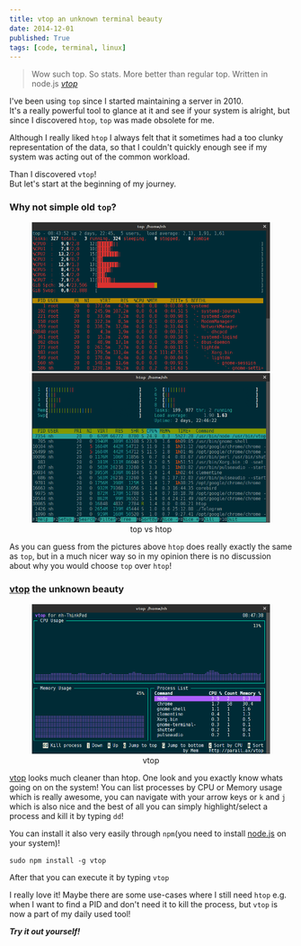 ```yaml
---
title: vtop an unknown terminal beauty
date: 2014-12-01
published: True
tags: [code, terminal, linux]
---
```


<blockquote>
Wow such top. So stats. More better than regular top. Written in node.js
<cite><a href="https://parall.ax/vtop">vtop</a></cite>
</blockquote>

I've been using ```top``` since I started maintaining a server in 2010. <br>
It's a really powerful tool to glance at it and see if your system is alright, but since I discovered ```htop```, ```top``` was made obsolete for me.

Although I really liked ```htop``` I always felt that it sometimes had a too clunky representation of the data, so that I couldn't quickly enough see if my system was acting out of the common workload.

Than I discovered ```vtop```! <br>
But let's start at the beginning of my journey.

### Why not simple old `top`?
<center>
    <figure class="half">
        <a href="/assets/images/2014-12-01/top.png"><img src="/assets/images/2014-12-01/top.png" alt=""></a>
        <a href="/assets/images/2014-12-01/htop.png"><img src="/assets/images/2014-12-01/htop.png" alt=""></a>
        <figcaption>top vs htop</figcaption>
    </figure>
</center>

As you can guess from the pictures above ```htop``` does really exactly the same as ```top```, but in a much nicer way so in my opinion there is no discussion about why you would choose ```top``` over ```htop```!

### **[vtop][vtop]** the unknown beauty
<center>
    <figure>
        <a href="/assets/images/2014-12-01/vtop.png"><img src="/assets/images/2014-12-01/vtop.png" alt=""></a>
        <figcaption>vtop</figcaption>
    </figure>
</center>

[vtop][vtop] looks much cleaner than htop. One look and you exactly know whats going on on the system! You can list processes by CPU or Memory usage which is really awesome, you can navigate with your arrow keys or ```k``` and ```j``` which is also nice and the best of all you can simply highlight/select a process and kill it by typing ```dd```!

You can install it also very easily through ```npm```(you need to install [node.js](http://nodejs.org/) on your system)!

```
sudo npm install -g vtop
```

After that you can execute it by typing ```vtop```

I really love it! Maybe there are some use-cases where I still need ```htop``` e.g. when I want to find a PID and don't need it to kill the process, but ```vtop``` is now a part of my daily used tool!

***Try it out yourself!***


[vtop]: https://github.com/MrRio/vtop